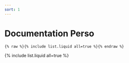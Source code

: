 ```yaml
---
sort: 1
---
```


# Documentation Perso

```
{% raw %}{% include list.liquid all=true %}{% endraw %}
```

{% include list.liquid all=true %}
